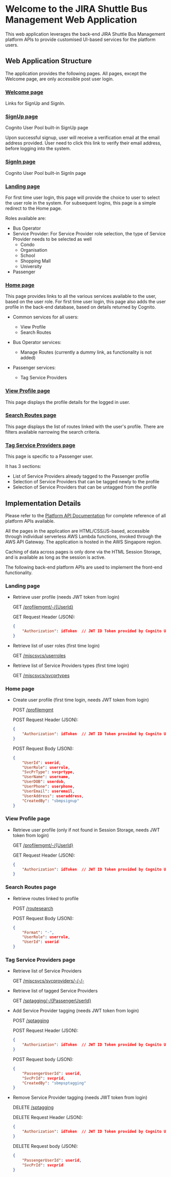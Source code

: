 Welcome to the JIRA Shuttle Bus Management Web Application
==========================================================

This web application leverages the back-end JIRA Shuttle Bus Management platform APIs to provide customised UI-based services for the platform users.

Web Application Structure
-----------

The application provides the following pages. All pages, except the Welcome page, are only accessible post user login.

### [Welcome page](https://2qbdm0akjg.execute-api.ap-southeast-1.amazonaws.com/Prod) ###
Links for SignUp and SignIn.

### [SignUp page](https://jiracorp.auth.ap-southeast-1.amazoncognito.com/signup?response_type=token&client_id=u43f2tl674qh6guik00elvini&redirect_uri=https://2qbdm0akjg.execute-api.ap-southeast-1.amazonaws.com/Prod/landing) ###
Cognito User Pool built-in SignUp page

Upon successful signup, user will receive a verification email at the email address provided. User need to click this link to verify their email address, before logging into the system.

### [SignIn page](https://jiracorp.auth.ap-southeast-1.amazoncognito.com/login?response_type=token&client_id=u43f2tl674qh6guik00elvini&redirect_uri=https://2qbdm0akjg.execute-api.ap-southeast-1.amazonaws.com/Prod/landing) ###
Cognito User Pool built-in SignIn page

### [Landing page](https://2qbdm0akjg.execute-api.ap-southeast-1.amazonaws.com/Prod/landing) ###
For first time user login, this page will provide the choice to user to select the user role in the system. For subsequent logins, this page is a simple redirect to the Home page.

Roles available are:
  - Bus Operator
  - Service Provider: For Service Provider role selection, the type of Service Provider needs to be selected as well
    - Condo
    - Organisation
    - School
    - Shopping Mall
    - University
  - Passenger

### [Home page](https://2qbdm0akjg.execute-api.ap-southeast-1.amazonaws.com/Prod/homepage) ###
This page provides links to all the various services available to the user, based on the user role. For first time user login, this page also adds the user profile in the back-end database, based on details returned by Cognito.

- Common services for all users:
  - View Profile
  - Search Routes

- Bus Operator services:
  - Manage Routes (currently a dummy link, as functionality is not added)

- Passenger services:
  - Tag Service Providers

### [View Profile page](https://2qbdm0akjg.execute-api.ap-southeast-1.amazonaws.com/Prod/profilemgmt) ###
This page displays the profile details for the logged in user.

### [Search Routes page](https://2qbdm0akjg.execute-api.ap-southeast-1.amazonaws.com/Prod/routesearch) ###
This page displays the list of routes linked with the user's profile. There are filters available narrowing the search criteria.

### [Tag Service Providers page](https://2qbdm0akjg.execute-api.ap-southeast-1.amazonaws.com/Prod/sptagging) ###
This page is specific to a Passenger user.

It has 3 sections:
  - List of Service Providers already tagged to the Passenger profile
  - Selection of Service Providers that can be tagged newly to the profile
  - Selection of Service Providers that can be untagged from the profile

Implementation Details
------------------

Please refer to the [Platform API Documentation](https://8m1adn9t35.execute-api.ap-southeast-1.amazonaws.com/Prod) for complete reference of all platform APIs available.

All the pages in the application are HTML/CSS/JS-based, accessible through individual serverless AWS Lambda functions, invoked through the AWS API Gateway. The application is hosted in the AWS Singapore region.

Caching of data across pages is only done via the HTML Session Storage, and is available as long as the session is active.

The following back-end platform APIs are used to implement the front-end functionality.

### Landing page ###

- Retrieve user profile (needs JWT token from login)
  
  GET [/profilemgmt/-/{UserId}](https://8m1adn9t35.execute-api.ap-southeast-1.amazonaws.com/Prod/profilemgmt/-/{UserId})
  
  GET Request Header (JSON):
  ```json
  {
      "Authorization": idToken  // JWT ID Token provided by Cognito User Pool upon login
  }
  ```

- Retrieve list of user roles (first time login)
  
  GET [/miscsvcs/userroles](https://8m1adn9t35.execute-api.ap-southeast-1.amazonaws.com/Prod/miscsvcs/userroles)

- Retrieve list of Service Providers types (first time login)
  
  GET [/miscsvcs/svcprtypes](https://8m1adn9t35.execute-api.ap-southeast-1.amazonaws.com/Prod/miscsvcs/svcprtypes)

### Home page ###

- Create user profile (first time login, needs JWT token from login)
  
  POST [/profilemgmt](https://8m1adn9t35.execute-api.ap-southeast-1.amazonaws.com/Prod/profilemgmt)

  POST Request Header (JSON):
  ```json
  {
      "Authorization": idToken  // JWT ID Token provided by Cognito User Pool upon login
  }
  ```

  POST Request Body (JSON):
  ```json
  {
      "UserId": userid,
      "UserRole": userrole,
      "SvcPrType": svcprtype,
      "UserName": username,
      "UserDOB": userdob,
      "UserPhone": userphone,
      "UserEmail": useremail,
      "UserAddress": useraddress,
      "CreatedBy": "sbmpsignup"
  }
  ```

### View Profile page ###

- Retrieve user profile (only if not found in Session Storage, needs JWT token from login)
  
  GET [/profilemgmt/-/{UserId}](https://8m1adn9t35.execute-api.ap-southeast-1.amazonaws.com/Prod/profilemgmt/-/{UserId})

  GET Request Header (JSON):
  ```json
  {
      "Authorization": idToken  // JWT ID Token provided by Cognito User Pool upon login
  }
  ```

### Search Routes page ###

- Retrieve routes linked to profile
  
  POST [/routesearch](https://8m1adn9t35.execute-api.ap-southeast-1.amazonaws.com/Prod/routesearch)

  POST Request Body (JSON):
  ```json
  {
      "Format": "-",
      "UserRole": userrole,
      "UserId": userid
  }
  ```

### Tag Service Providers page ###

- Retrieve list of Service Providers
  
  GET [/miscsvcs/svcproviders/-/-/-](https://8m1adn9t35.execute-api.ap-southeast-1.amazonaws.com/Prod/miscsvcs/svcproviders/-/-/-)

- Retrieve list of tagged Service Providers
  
  GET [/sptagging/-/{PassengerUserId}](https://8m1adn9t35.execute-api.ap-southeast-1.amazonaws.com/Prod/sptagging/-/{PassengerUserId})

- Add Service Provider tagging (needs JWT token from login)
  
  POST [/sptagging](https://8m1adn9t35.execute-api.ap-southeast-1.amazonaws.com/Prod/sptagging)

  POST Request Header (JSON):
  ```json
  {
      "Authorization": idToken  // JWT ID Token provided by Cognito User Pool upon login
  }
  ```

  POST Request body (JSON):
  ```json
  {
      "PassengerUserId": userid,
      "SvcPrId": svcprid,
      "CreatedBy": "sbmpsptagging"
  }
  ```

- Remove Service Provider tagging (needs JWT token from login)
  
  DELETE [/sptagging](https://8m1adn9t35.execute-api.ap-southeast-1.amazonaws.com/Prod/sptagging)

  DELETE Request Header (JSON):
  ```json
  {
      "Authorization": idToken  // JWT ID Token provided by Cognito User Pool upon login
  }
  ```

  DELETE Request body (JSON):
  ```json
  {
      "PassengerUserId": userid,
      "SvcPrId": svcprid
  }
  ```
